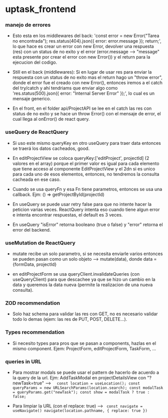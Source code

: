 # uptask_frontend

### manejo de errores

- Esto esta en los middlewares del back:
  'const error = new Error("Tarea no encontrada");
  res.status(404).json({ error: error.message });
  return;', lo que hace es crear un error con new Error, devolver una respuesta (res) con un status de no exito y el error (error.message --> "message" esta presente por crear el error con new Error()) y el return para la ejecucion del codigo.

- Still en el back (middlewares): Si en lugar de usar res para enviar la respuesta con un status de no exito mas el return hago un "throw error", donde el error fue el creado con new Error(), entonces iremos a el catch del try/catch y ahí tendriams que enviar algo como 'res.status(500).json({ error: "Internal Server Error" });', lo cual es un mensaje generico.

- En el front, en el folder api/ProjectAPI se lee en el catch las res con status de no exito y se hace un throw Error() con el mensaje de error, el cual llega al onError() de react query.

### useQuery de ReactQuery

- Si uso este mismo queryKey en otro useQuery para traer data entonces se traerá los datos cacheados, good.

- En editProjectView se coloca queryKey:['editProject', projectId] (2 valores en el array) porque el primer valor es igual para cada elemento que tiene acceso al componente EditProjectView y el 2dn si es unico para cada uno de esos elementos, entonces, no tendremos la consulta cacheada en ese caso.

- Cuando se usa queryFn y esa Fn tiene parametros, entonces se usa una callback. Ejm: () => getProjectById(projectId)

- En useQuery se puede usar retry false para que no intente hacer la peticion varias veces. ReactQuery intenta eso cuando tiene algun error e intenta encontrar respuestas, el default es 3 veces.

- En useQuery "isError" retorna booleano (true o false) y "error" retorna el error del backend.

### useMutation de ReactQuery

- mutate recibe un solo parametro, si se necesita enviarle varios entonces se pueden pasan como un solo objeto --> mutate(data), donde data ={formData, projectId}

- en editProjectForm se usa queryClient.invalidateQueries (con useQueryClient) para que descachee ya que se hizo un cambio en la data y queremos la data nueva (permite la realizacion de una nueva consulta).

### ZOD recommendation

- Solo haz schema para validar las res con GET, no es necesario validar todo lo demas (ejem: las res de PUT, POST, DELETE...).

### Types recommendation

- Si necesito types para pros que se pasan a components, hazlas en el mismo component. Ejem: ProjectForm, editProjectForm, TaskForm, ...

### queries in URL

- Para mostrar modals se puede usar el pattern de hacerlo de acuerdo a la query de la url. Ejm: AddTaskModal en projectDetailsView con "?newTask=true" -->
  `  const location = useLocation();
const queryParams = new URLSearchParams(location.search);
const modalTask = queryParams.get("newTask");
const show = modalTask ? true : false;`

- Para limpiar la URL (con el replace: true) -->
  ` const navigate = useNavigate()
navigate(location.pathname, { replace: true })`
